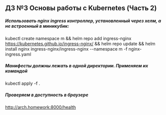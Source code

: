 ## ДЗ №3  Основы работы с Kubernetes (Часть 2)

##### Использовать nginx ingress контроллер, установленный через хелм, а не встроенный в миникубик:
kubectl create namespace m && helm repo add ingress-nginx https://kubernetes.github.io/ingress-nginx/ && helm repo update && helm install nginx ingress-nginx/ingress-nginx --namespace m -f nginx-ingress.yaml
##### Манифесты должны лежать в одной директории. Применяем их командой 
kubectl apply -f .
##### Проверяем в доступность в браузере
http://arch.homework:8000/health
